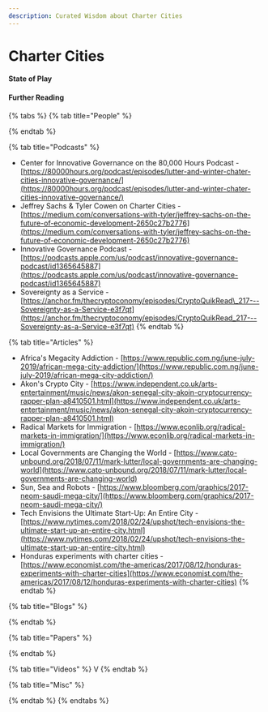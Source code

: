 ```yaml
---
description: Curated Wisdom about Charter Cities
---
```


# Charter Cities

#### State of Play

#### Further Reading

{% tabs %}
{% tab title="People" %}

{% endtab %}

{% tab title="Podcasts" %}


* Center for Innovative Governance on the 80,000 Hours Podcast - [https://80000hours.org/podcast/episodes/lutter-and-winter-chater-cities-innovative-governance/](https://80000hours.org/podcast/episodes/lutter-and-winter-chater-cities-innovative-governance/)
* Jeffrey Sachs & Tyler Cowen on Charter Cities - [https://medium.com/conversations-with-tyler/jeffrey-sachs-on-the-future-of-economic-development-2650c27b2776](https://medium.com/conversations-with-tyler/jeffrey-sachs-on-the-future-of-economic-development-2650c27b2776)
* ‎Innovative Governance Podcast - [https://podcasts.apple.com/us/podcast/innovative-governance-podcast/id1365645887](https://podcasts.apple.com/us/podcast/innovative-governance-podcast/id1365645887)
* Sovereignty as a Service - [https://anchor.fm/thecryptoconomy/episodes/CryptoQuikRead\_217---Sovereignty-as-a-Service-e3f7qt](https://anchor.fm/thecryptoconomy/episodes/CryptoQuikRead_217---Sovereignty-as-a-Service-e3f7qt)
{% endtab %}

{% tab title="Articles" %}


* Africa's Megacity Addiction - [https://www.republic.com.ng/june-july-2019/african-mega-city-addiction/](https://www.republic.com.ng/june-july-2019/african-mega-city-addiction/)
* Akon's Crypto City - [https://www.independent.co.uk/arts-entertainment/music/news/akon-senegal-city-akoin-cryptocurrency-rapper-plan-a8410501.html](https://www.independent.co.uk/arts-entertainment/music/news/akon-senegal-city-akoin-cryptocurrency-rapper-plan-a8410501.html)
* Radical Markets for Immigration - [https://www.econlib.org/radical-markets-in-immigration/](https://www.econlib.org/radical-markets-in-immigration/)
* Local Governments are Changing the World - [https://www.cato-unbound.org/2018/07/11/mark-lutter/local-governments-are-changing-world](https://www.cato-unbound.org/2018/07/11/mark-lutter/local-governments-are-changing-world)
* Sun, Sea and Robots - [https://www.bloomberg.com/graphics/2017-neom-saudi-mega-city/](https://www.bloomberg.com/graphics/2017-neom-saudi-mega-city/)
* Tech Envisions the Ultimate Start-Up: An Entire City - [https://www.nytimes.com/2018/02/24/upshot/tech-envisions-the-ultimate-start-up-an-entire-city.html](https://www.nytimes.com/2018/02/24/upshot/tech-envisions-the-ultimate-start-up-an-entire-city.html)
* Honduras experiments with charter cities - [https://www.economist.com/the-americas/2017/08/12/honduras-experiments-with-charter-cities](https://www.economist.com/the-americas/2017/08/12/honduras-experiments-with-charter-cities)
{% endtab %}

{% tab title="Blogs" %}

{% endtab %}

{% tab title="Papers" %}

{% endtab %}

{% tab title="Videos" %}
V
{% endtab %}

{% tab title="Misc" %}

{% endtab %}
{% endtabs %}



